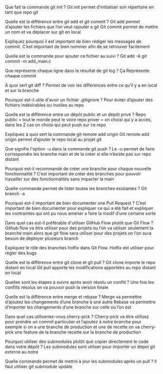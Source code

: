 Que fait la commande git init ?
Git init permet d’initialiser son répertoire en tant que repo git

Quelle est la différence entre git add et git commit ?
Git add permet d’ajouter les fichiers que l’on veut rajouter a git
Git commit permet de mettre un nom et va déplacer sur git en local

Expliquez pourquoi il est important de bien rédiger les messages de commit.
C’est important de bien nommer afin de se retrouver facilement

Quelle est la commande pour ajouter ce fichier au suivi ?
Git add -A git commit -m add_main.c

Que représente chaque ligne dans le résultat de git log ?
Ça Représente chaque commit

À quoi sert git diff ?
Permet de voir les différences entre ce qu’il y a en local et sur la branche

Pourquoi est-il utile d'avoir un fichier .gitignore ?
Pour éviter d’ajouter des fichiers indésirables ou inutiles au repo

Quelle est la différence entre un dépôt public et un dépôt privé ?
Repo public = tout le monde peut le voire repo priver = on choisi qui y a accès, dans les 2 cas on choisi qui peut push sur ce repo

Expliquez à quoi sert la commande git remote add origin
Git remote add origin permet d’ajouter le repo local au projet git 


Que signifie l'option -u dans la commande git push ?
Le -u permet de faire correspondre les branche main et de la créer si elle n’éxiste pas sur repo distant

Pourquoi est-il recommandé de créer une branche pour chaque nouvelle
fonctionnalité ?
C’est important de créer des branches pour pouvoir travailler sur des fonctionnalités sans impacter la main

Quelle commande permet de lister toutes les branches existantes ?
Git branch -a

Pourquoi est-il important de bien documenter une Pull Request ?
C’est important de bien documenter pour expliquer ce qui a été fait et expliquer les contraintes qui ont pu nous amener a faire la modif d’une certaine sorte

Dans quel cas est-il préférable d'utiliser GitHub Flow plutôt que Git Flow ?
Github flow va être utiliser pour des projets ou l’on va utiliser seulement la branche main alors que git flow sera utiliser pour des projets on l’on aura besoin de déployer plusieurs branch

Expliquez le rôle des branches hotfix dans Git Flow.
Hotfix est utiliser pour régler des bugs

Quelle est la différence entre git clone et git pull ?
Git clone importe le repo distant en local 
Git pull apporte les modifications apportées au repo distant en local

Quelles sont les étapes à suivre après avoir résolu un conflit ?
Une fois les conflits résolus on va pouvoir push la version finale

Quelle est la différence entre merge et rebase ?
Merge va permettre d’ajoutez les changements d’une branche à une autre
Rebase va permettre d’importer les changements d’une branche sur celle où l’on est

Dans quel cas utiliseriez-vous cherry-pick ?
Cherry-pick va être utilisez pour prendre un commit particulier et l’ajoutez à notre branche pour exemple si on a une branche de production et une de recette on va cherry-pick une feature de la branche recette sur la branche de production

Pourquoi utiliser des submodules plutôt que copier directement le code
dans votre dépôt ?
Les submodules sont utiliser pour importer un depot git externe au notre

Quelle commande permet de mettre à jour les submodules après un pull ?
Il faut utiliser git submodule update